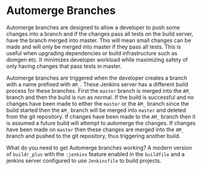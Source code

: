 # Automerge Branches

Automerge branches are designed to allow a developer to push some changes into a branch and if the changes pass
all tests on the build server, have the branch merged into master. This will mean small changes can be made
and will only be merged into master if they pass all tests. This is useful when upgrading dependencies or build
infrastructure such as domgen etc. It minimizes developer workload while maximizing safety of only having
changes that pass tests in master.

Automerge branches are triggered when the developer creates a branch with a name prefixed with `AM_`. These
Jenkins server has a different build process for these branches. First the `master` branch is merged into
the `AM_` branch and then the build is run as normal. If the build is successful and no changes have been
made to either the `master` or the `AM_` branch since the build started then the `AM_` branch will be merged
into `master` and deleted from the git repository. If changes have been made to the `AM_` branch then it
is assumed a future build will attempt to automerge the changes. If changes have been made on `master`
then these changes are merged into the `AM_` branch and pushed to the git repository, thus triggering another
build.

What do you need to get Automerge branches working? A modern version of `buildr_plus` with the `:jenkins`
feature enabled in the `buildfile` and a jenkins server configured to use `Jenkinsfile` to build projects.

